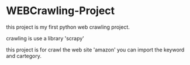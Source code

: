 # WEBCrawling-Project

this project is my first python web crawling project.

crawling is use a library 'scrapy'

this project is for crawl the web site 'amazon'
you can import the keyword and cartegory.

